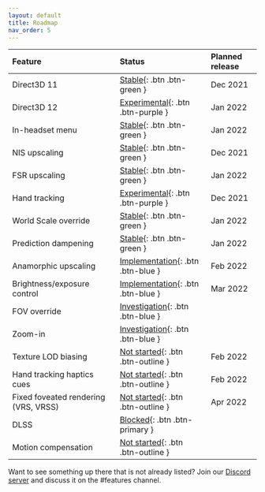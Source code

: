 ```yaml
---
layout: default
title: Roadmap
nav_order: 5
---
```


| Feature                              | Status                                  | Planned release |
|:-------------------------------------|:----------------------------------------|:----------------|
| Direct3D 11                          | [Stable](){: .btn .btn-green }          | Dec 2021        |
| Direct3D 12                          | [Experimental](){: .btn .btn-purple }   | Jan 2022        |
| In-headset menu                      | [Stable](){: .btn .btn-green }          | Jan 2022        |
| NIS upscaling                        | [Stable](){: .btn .btn-green }          | Dec 2021        |
| FSR upscaling                        | [Stable](){: .btn .btn-green }          | Jan 2022        |
| Hand tracking                        | [Experimental](){: .btn .btn-purple }   | Dec 2021        |
| World Scale override                 | [Stable](){: .btn .btn-green }          | Jan 2022        |
| Prediction dampening                 | [Stable](){: .btn .btn-green }          | Jan 2022        |
| Anamorphic upscaling                 | [Implementation](){: .btn .btn-blue }   | Feb 2022        |
| Brightness/exposure control          | [Implementation](){: .btn .btn-blue }   | Mar 2022        |
| FOV override                         | [Investigation](){: .btn .btn-blue }    |                 |
| Zoom-in                              | [Investigation](){: .btn .btn-blue }    |                 |
| Texture LOD biasing                  | [Not started](){: .btn .btn-outline }   | Feb 2022        |
| Hand tracking haptics cues           | [Not started](){: .btn .btn-outline }   | Feb 2022        |
| Fixed foveated rendering (VRS, VRSS) | [Not started](){: .btn .btn-outline }   | Apr 2022        |
| DLSS                                 | [Blocked](){: .btn .btn-primary }       |                 |
| Motion compensation                  | [Not started](){: .btn .btn-outline }   |                 |

Want to see something up there that is not already listed? Join our [Discord server](https://discord.gg/WXFshwMnke) and discuss it on the #features channel.
